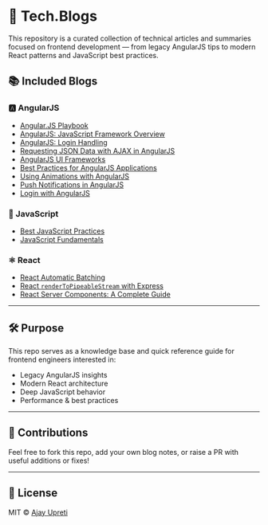# 🧠 Tech.Blogs

This repository is a curated collection of technical articles and summaries focused on frontend development — from legacy AngularJS tips to modern React patterns and JavaScript best practices.

## 📚 Included Blogs

### 🅰️ AngularJS

- [Angular.JS Playbook](https://github.com/ajayupreti/Tech.Blogs/wiki/Angular.JS-Playbook)
- [AngularJS: JavaScript Framework Overview](https://github.com/ajayupreti/Tech.Blogs/wiki/AngularJS-:-JavaScript-Framework)
- [AngularJS: Login Handling](https://github.com/ajayupreti/Tech.Blogs/wiki/AngularJS-:-Login)
- [Requesting JSON Data with AJAX in AngularJS](https://github.com/ajayupreti/Tech.Blogs/wiki/AngularJS-:-Requesting-JSON-data-with-AJAX)
- [AngularJS UI Frameworks](https://github.com/ajayupreti/Tech.Blogs/wiki/AngularJS-:-UI-Frameworks)
- [Best Practices for AngularJS Applications](https://github.com/ajayupreti/Tech.Blogs/wiki/Best-Practices-for-making-AngularJS-Application)
- [Using Animations with AngularJS](https://github.com/ajayupreti/Tech.Blogs/wiki/How-to-use-animation-with-Angular-?)
- [Push Notifications in AngularJS](https://github.com/ajayupreti/Tech.Blogs/wiki/How-to-use-Push-Notifications-in-Angular-?)
- [Login with AngularJS](https://github.com/ajayupreti/Tech.Blogs/wiki/Login-With-AngularJS)

### 📜 JavaScript

- [Best JavaScript Practices](https://github.com/ajayupreti/Tech.Blogs/wiki/Best-Javascript-Practices)
- [JavaScript Fundamentals](https://github.com/ajayupreti/Tech.Blogs/wiki/javascript)

### ⚛️ React

- [React Automatic Batching](https://github.com/ajayupreti/Tech.Blogs/wiki/React-Automatic-Batching:-How-Multiple-State-Updates-Work-Behind-the-Scenes)
- [React `renderToPipeableStream` with Express](https://github.com/ajayupreti/Tech.Blogs/wiki/React-renderToPipeableStream-with-Express:-A-Deep-Dive-into-Server%E2%80%90Side-Streaming)
- [React Server Components: A Complete Guide](https://github.com/ajayupreti/Tech.Blogs/wiki/React-Server-Components:-A-Complete-Guide)

---

## 🛠 Purpose

This repo serves as a knowledge base and quick reference guide for frontend engineers interested in:

- Legacy AngularJS insights
- Modern React architecture
- Deep JavaScript behavior
- Performance & best practices

---

## 🤝 Contributions

Feel free to fork this repo, add your own blog notes, or raise a PR with useful additions or fixes!

---

## 📄 License

MIT © [Ajay Upreti](https://github.com/ajayupreti)

